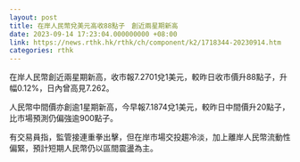 ```yaml
---
layout: post
title: 在岸人民幣兌美元高收88點子　創近兩星期新高
date: 2023-09-14 17:23:04.000000000 +08:00
link: https://news.rthk.hk/rthk/ch/component/k2/1718344-20230914.htm
categories: rthk
---
```


在岸人民幣創近兩星期新高，收市報7.2701兌1美元，較昨日收市價升88點子，升幅0.12%，日內曾高見7.262。

人民幣中間價亦創逾1星期新高，今早報7.1874兌1美元，較昨日中間價升20點子，比市場預測仍偏強逾900點子。

有交易員指，監管接連重拳出擊，但在岸市場交投趨冷淡，加上離岸人民幣流動性偏緊，預計短期人民幣仍以區間震盪為主。
